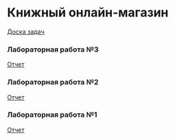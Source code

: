 # Книжный онлайн-магазин
[Доска задач](https://trello.com/b/N4SVkmsi/online-book-store)  

### Лабораторная работа №3
[Отчет](https://docs.google.com/document/d/1yqkAIHTJadKMPsDAT156mki4fX61RuriYXG0IMjlrF4/edit?usp=sharing)

### Лабораторная работа №2
[Отчет](https://docs.google.com/document/d/1GajB9ztzVj_wTfkXFviRRLMyeE8dEW_rIhYh-ez5ZEw/edit?usp=sharing)

### Лабораторная работа №1
[Отчет](https://docs.google.com/document/d/1CJvNVqk_2MeYn7cg6lBN1w57VVnbmdHvJZgvyGb2Fx8/edit?usp=sharing)
